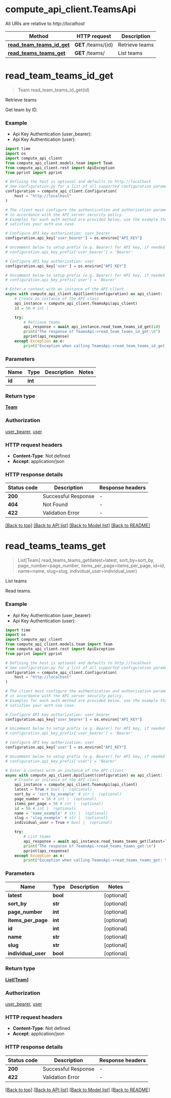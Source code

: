 # compute_api_client.TeamsApi

All URIs are relative to *http://localhost*

Method | HTTP request | Description
------------- | ------------- | -------------
[**read_team_teams_id_get**](TeamsApi.md#read_team_teams_id_get) | **GET** /teams/{id} | Retrieve teams
[**read_teams_teams_get**](TeamsApi.md#read_teams_teams_get) | **GET** /teams/ | List teams


# **read_team_teams_id_get**
> Team read_team_teams_id_get(id)

Retrieve teams

Get team by ID.

### Example

* Api Key Authentication (user_bearer):
* Api Key Authentication (user):
```python
import time
import os
import compute_api_client
from compute_api_client.models.team import Team
from compute_api_client.rest import ApiException
from pprint import pprint

# Defining the host is optional and defaults to http://localhost
# See configuration.py for a list of all supported configuration parameters.
configuration = compute_api_client.Configuration(
    host = "http://localhost"
)

# The client must configure the authentication and authorization parameters
# in accordance with the API server security policy.
# Examples for each auth method are provided below, use the example that
# satisfies your auth use case.

# Configure API key authorization: user_bearer
configuration.api_key['user_bearer'] = os.environ["API_KEY"]

# Uncomment below to setup prefix (e.g. Bearer) for API key, if needed
# configuration.api_key_prefix['user_bearer'] = 'Bearer'

# Configure API key authorization: user
configuration.api_key['user'] = os.environ["API_KEY"]

# Uncomment below to setup prefix (e.g. Bearer) for API key, if needed
# configuration.api_key_prefix['user'] = 'Bearer'

# Enter a context with an instance of the API client
async with compute_api_client.ApiClient(configuration) as api_client:
    # Create an instance of the API class
    api_instance = compute_api_client.TeamsApi(api_client)
    id = 56 # int | 

    try:
        # Retrieve teams
        api_response = await api_instance.read_team_teams_id_get(id)
        print("The response of TeamsApi->read_team_teams_id_get:\n")
        pprint(api_response)
    except Exception as e:
        print("Exception when calling TeamsApi->read_team_teams_id_get: %s\n" % e)
```



### Parameters

Name | Type | Description  | Notes
------------- | ------------- | ------------- | -------------
 **id** | **int**|  | 

### Return type

[**Team**](Team.md)

### Authorization

[user_bearer](../README.md#user_bearer), [user](../README.md#user)

### HTTP request headers

 - **Content-Type**: Not defined
 - **Accept**: application/json

### HTTP response details
| Status code | Description | Response headers |
|-------------|-------------|------------------|
**200** | Successful Response |  -  |
**404** | Not Found |  -  |
**422** | Validation Error |  -  |

[[Back to top]](#) [[Back to API list]](../README.md#documentation-for-api-endpoints) [[Back to Model list]](../README.md#documentation-for-models) [[Back to README]](../README.md)

# **read_teams_teams_get**
> List[Team] read_teams_teams_get(latest=latest, sort_by=sort_by, page_number=page_number, items_per_page=items_per_page, id=id, name=name, slug=slug, individual_user=individual_user)

List teams

Read teams.

### Example

* Api Key Authentication (user_bearer):
* Api Key Authentication (user):
```python
import time
import os
import compute_api_client
from compute_api_client.models.team import Team
from compute_api_client.rest import ApiException
from pprint import pprint

# Defining the host is optional and defaults to http://localhost
# See configuration.py for a list of all supported configuration parameters.
configuration = compute_api_client.Configuration(
    host = "http://localhost"
)

# The client must configure the authentication and authorization parameters
# in accordance with the API server security policy.
# Examples for each auth method are provided below, use the example that
# satisfies your auth use case.

# Configure API key authorization: user_bearer
configuration.api_key['user_bearer'] = os.environ["API_KEY"]

# Uncomment below to setup prefix (e.g. Bearer) for API key, if needed
# configuration.api_key_prefix['user_bearer'] = 'Bearer'

# Configure API key authorization: user
configuration.api_key['user'] = os.environ["API_KEY"]

# Uncomment below to setup prefix (e.g. Bearer) for API key, if needed
# configuration.api_key_prefix['user'] = 'Bearer'

# Enter a context with an instance of the API client
async with compute_api_client.ApiClient(configuration) as api_client:
    # Create an instance of the API class
    api_instance = compute_api_client.TeamsApi(api_client)
    latest = True # bool |  (optional)
    sort_by = 'sort_by_example' # str |  (optional)
    page_number = 56 # int |  (optional)
    items_per_page = 56 # int |  (optional)
    id = 56 # int |  (optional)
    name = 'name_example' # str |  (optional)
    slug = 'slug_example' # str |  (optional)
    individual_user = True # bool |  (optional)

    try:
        # List teams
        api_response = await api_instance.read_teams_teams_get(latest=latest, sort_by=sort_by, page_number=page_number, items_per_page=items_per_page, id=id, name=name, slug=slug, individual_user=individual_user)
        print("The response of TeamsApi->read_teams_teams_get:\n")
        pprint(api_response)
    except Exception as e:
        print("Exception when calling TeamsApi->read_teams_teams_get: %s\n" % e)
```



### Parameters

Name | Type | Description  | Notes
------------- | ------------- | ------------- | -------------
 **latest** | **bool**|  | [optional] 
 **sort_by** | **str**|  | [optional] 
 **page_number** | **int**|  | [optional] 
 **items_per_page** | **int**|  | [optional] 
 **id** | **int**|  | [optional] 
 **name** | **str**|  | [optional] 
 **slug** | **str**|  | [optional] 
 **individual_user** | **bool**|  | [optional] 

### Return type

[**List[Team]**](Team.md)

### Authorization

[user_bearer](../README.md#user_bearer), [user](../README.md#user)

### HTTP request headers

 - **Content-Type**: Not defined
 - **Accept**: application/json

### HTTP response details
| Status code | Description | Response headers |
|-------------|-------------|------------------|
**200** | Successful Response |  -  |
**422** | Validation Error |  -  |

[[Back to top]](#) [[Back to API list]](../README.md#documentation-for-api-endpoints) [[Back to Model list]](../README.md#documentation-for-models) [[Back to README]](../README.md)

